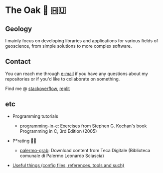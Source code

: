 # The Oak :deciduous_tree: :hungary:

## Geology

I mainly focus on developing libraries and applications for various fields of geoscience, from simple solutions to more complex software.

## Contact

You can reach me through [e-mail](mailto:gaaldavid[at]tuta.io?subject=[GitHub]%20general%20question) if you have any questions about my repositories or if you'd like to collaborate on something.

Find me @ [stackoverflow](https://stackoverflow.com/users/19555447/gaaldvd), [replit](https://replit.com/@gaaldvd)

## etc

- Programming tutorials
  - [programming-in-c](https://github.com/gaaldvd/programming-in-c): Exercises from Stephen G. Kochan's book Programming in C, 3rd Edition (2005)


- P*rating :pirate_flag:
  - [palermo-grab](https://github.com/gaaldvd/palermo-grab): Download content from Teca Digitale (Biblioteca comunale di Palermo Leonardo Sciascia)


- [Useful things (config files, references, tools and such)](useful.md)
